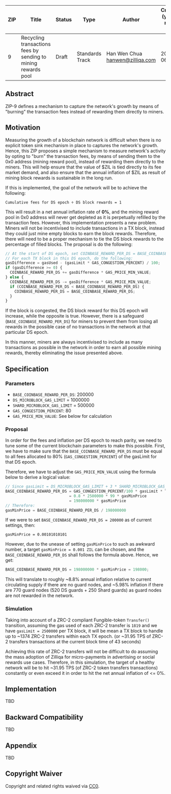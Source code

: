 |  ZIP | Title | Status| Type | Author | Created (yyyy-mm-dd) | Updated (yyyy-mm-dd)
|--|--|--|--| -- | -- | -- |
| 9  | Recycling transactions fees by sending to mining rewards pool | Draft | Standards Track  | Han Wen Chua <hanwen@zilliqa.com>| 2020-06-27 | 2020-06-27

## Abstract

ZIP-9 defines a mechanism to capture the network's growth by means of "burning" the transaction fees instead of rewarding them directly to miners.

## Motivation

Measuring the growth of a blockchain network is difficult when there is no explicit token sink mechanism in place to captures the network's growth. Hence, this ZIP proposes a simple mechanism to measure network's activity by opting to "burn" the transaction fees, by means of sending them to the 0x0 address (mining reward pool), instead of rewarding them directly to the miners. This will help ensure that the value of $ZIL is tied directly to its fee market demand, and also ensure that the annual inflation of $ZIL as result of mining block rewards is sustainable in the long run.

If this is implemented, the goal of the network will be to achieve the following:

```
Cumulative fees for DS epoch ÷ DS block rewards = 1
```

This will result in a net annual inflation rate of **0%**, and the mining reward pool in 0x0 address will never get depleted as it is perpetually refilled by the transaction fees. However, this implementation presents a new problem. Miners will not be incentivised to include transactions in a TX block, instead they could just mine empty blocks to earn the block rewards. Therefore, there will need to be a proper mechanism to tie the DS block rewards to the percentage of filled blocks. The proposal is do the following:

```javascript
// At the start of DS epoch, set COINBASE_REWARD_PER_DS = BASE_COINBASE_REWARD_PER_DS
// For each TX block in this DS epoch, do the following:
gasDifference = gasUsed - (gasLimit * GAS_CONGESTION_PERCENT) / 100;
if (gasDifference >= 0) {
  COINBASE_REWARD_PER_DS += gasDifference * GAS_PRICE_MIN_VALUE;
} else {
  COINBASE_REWARD_PER_DS -= gasDifference * GAS_PRICE_MIN_VALUE;
  if (COINBASE_REWARD_PER_DS < BASE_COINBASE_REWARD_PER_DS) {
    COINBASE_REWARD_PER_DS = BASE_COINBASE_REWARD_PER_DS;
  }
}
```

If the block is congested, the DS block reward for this DS epoch will increase, while the opposite is true. However, there is a safeguard (`BASE_COINBASE_REWARD_PER_DS`) for miners to prevent them from losing all rewards in the possible case of no transactions in the network at that particular DS epoch.

In this manner, miners are always incentivised to include as many transactions as possible in the network in order to earn all possible mining rewards, thereby eliminating the issue presented above.

## Specification

### Parameters

- `BASE_COINBASE_REWARD_PER_DS`: 200000
- `DS_MICROBLOCK_GAS_LIMIT` = 1000000
- `SHARD_MICROBLOCK_GAS_LIMIT` = 500000
- `GAS_CONGESTION_PERCENT`: 80
- `GAS_PRICE_MIN_VALUE`: See below for calculation

### Proposal

In order for the fees and inflation per DS epoch to reach parity, we need to tune some of the current blockchain parameters to make this possible. First, we have to make sure that the `BASE_COINBASE_REWARD_PER_DS` must be equal to all fees allocated to 80% (`GAS_CONGESTION_PERCENT`) of the gasLimit for that DS epoch.

Therefore, we have to adjust the `GAS_PRICE_MIN_VALUE` using the formula below to derive a logical value:

```javascript
// Since gasLimit = DS_MICROBLOCK_GAS_LIMIT + 3 * SHARD_MICROBLOCK_GAS_LIMIT = 3,250,000
BASE_COINBASE_REWARD_PER_DS = GAS_CONGESTION_PERCENT/100 * gasLimit * TX blocks in DS epoch * gasMinPrice
							= 0.8 * 2500000 * 99 * gasMinPrice
							= 198000000 * gasMinPrice
// Therefore:
gasMinPrice = BASE_COINBASE_REWARD_PER_DS / 198000000
```

If we were to set `BASE_COINBASE_REWARD_PER_DS = 200000` as of current settings, then:

```
gasMinPrice = 0.00101010101
```

However, due to the unease of setting `gasMinPrice` to such as awkward number, a target `gasMinPrice = 0.001 ZIL` can be chosen, and the `BASE_COINBASE_REWARD_PER_DS` shall follows the formula above. Hence, we get:

```javascript
BASE_COINBASE_REWARD_PER_DS = 198000000 * gasMinPrice = 198000;
```

This will translate to roughly ~8.8% annual inflation relative to current circulating supply if there are no guard nodes, and ~5.98% inflation if there are 770 guard nodes (520 DS guards + 250 Shard guards) as guard nodes are not rewarded in the network.

### Simulation

Taking into account of a ZRC-2 compliant Fungible-token `Transfer()` transition, assuming the gas used of each ZRC-2 transfer is `1819` and we have `gasLimit = 2500000` per TX block, it will be mean a TX block to handle up to ~1374 ZRC-2 transfers within each TX epoch. (or ~31.95 TPS of ZRC-2 transfers transactions at the current block time of 43 seconds)

Achieving this rate of ZRC-2 transfers will not be difficult to do assuming the mass adoption of Zilliqa for micro-payments in advertising or social rewards use cases. Therefore, in this simulation, the target of a healthy network will be to hit ~31.95 TPS (of ZRC-2 token transfers transactions) constantly or even exceed it in order to hit the net annual inflation of <= 0%.

## Implementation

TBD

## Backward Compatibility

TBD

## Appendix

TBD

## Copyright Waiver

Copyright and related rights waived via [CC0](https://creativecommons.org/publicdomain/zero/1.0/).
